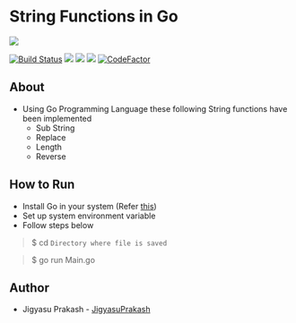 # String Functions in Go

![](https://img.shields.io/badge/Made%20with-VS%20Code-brightgreen?style=for-the-badge&logo=appveyor)

[![Build Status](https://travis-ci.org/JigyasuPrakash/GoLang-Assignment.svg?branch=master)](https://travis-ci.org/JigyasuPrakash/GoLang-Assignment)
![](https://img.shields.io/badge/Language-go-brightgreen)
![](https://img.shields.io/github/issues/JigyasuPrakash/GoLang-Assignment)
![](https://img.shields.io/github/forks/JigyasuPrakash/GoLang-Assignment)
[![CodeFactor](https://www.codefactor.io/repository/github/jigyasuprakash/golang-assignment/badge/master)](https://www.codefactor.io/repository/github/jigyasuprakash/golang-assignment/overview/master)

## About
- Using Go Programming Language these following String functions have been implemented
  - Sub String
  - Replace
  - Length
  - Reverse
 
## How to Run
- Install Go in your system (Refer <a href="https://golang.org/">this</a>)
- Set up system environment variable
- Follow steps below
> $ cd `Directory where file is saved`

> $ go run Main.go

## Author
- Jigyasu Prakash - [JigyasuPrakash](https://github.com/JigyasuPrakash)
